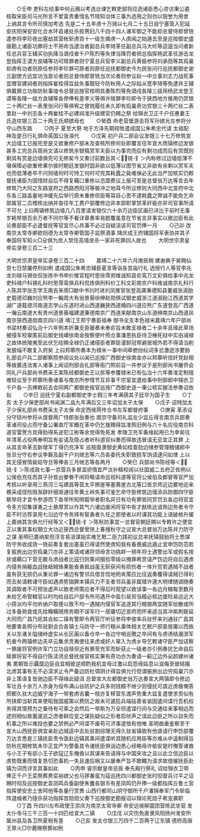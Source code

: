 <!-- { "loadSidebar": true } -->
　　○壬申  吏科左给事中何云鴈以考选台谏乞敕吏部将应选诸臣悉心咨访秉公遴核取宋臣司马光所言不爱富贵重惜名节晓知治体三事为选用之则勿以毁誉为用舍  上纳其言令所司慎加考选  先是二十五年虏十万骑以七月二十五日自宁塞营入犯延安庆阳保安安化合水环县诸处杀掠男妇八千四十四人诸军御之不能却总督侍郎曾铣遣参将李珍夜出塞劫其营帐斩虏百十一级生擒虏一人虏闻之始遁去至是巡按御史盛唐勘上诸臣功罪将士不用命当逮治者副总兵李琦革任副总兵冯大纶等逗遛当问者新任总兵官王辅买功执降当谪戍者千户陈烈等失律当降罚者把总指挥杨武革任游击龙登指挥王谟方良辅等功可赎罪者则宁夏总兵官李义副总兵黄振参将刘承勋等其捣巢却虏有功者则原任参将李珍罪可原者则原任巡抚都御史今为民张问行巡抚都御史谢兰副使方远宜功当首论者则总督侍郎曾铣当次论者则参议赵一中佥事刘志力战死事宜赠官建祠者则指挥崔桂得旨兹失事既轻今防秋用人之际姑从宽李琦等免逮并王辅俱戴罪立功俟防秋事竣令总督巡按官核明具奏陈烈等免谪戍各降三级用杨武龙登王谟等各降一级方良辅等各停俸有差李义等俱许赎罪李珍即令于狭西地方推用仍赏银二十两纻丝一表里张问行等俱宥之曾铣履任未久即有捣巢奇功赏银三十两纻丝二表里赵一中刘志各十两崔桂不必建祠准升级赠官仍赐之祭  给锦衣卫正千户任惠妻王氏造坟银三百二十两王氏顺嫔母也
　　○癸酉  命老营堡游击将军孙嫔光左参将分守山西东路
　　○丙子  夏至大祭  地于方泽先期视牲遣成国公朱希忠代请  太祖配神及是日行礼俱命英国公张溶代
　　○戊寅  初户兵二部会议发银三十七万修筑宣大边墙工已报完至是又欲重修户部未及查核所修何处即覆言往年宣大雨镇修边发银甚多工完总兵周尚文请以修筑余银犒赏军夫臣以为事完而后有剩功成而后有赏既则剩具有赏是边墙俱完可无修矣今又奏讨前数且其＜锍-釒＞内称修过边墙低薄不堪保障必欲重修果尔彼时朝廷发银时固非欲以低薄以图节省又非欲有余剩以赏军夫也而低薄者卒不问则墙何时可恃工何时可完其耗蠹之毙难保必无此当严加核实仍敕督抚诸臣为国惜财自后不得复藉口重修以恣糜费议上报可至是总督翁万达等言去年修筑乃大同之东路宣府之西路西阳河等极冲之地耳今所议修则大同西中北宣府中北东各三路盖量地冲缓先后举行原未重修但臣等耳目心思不逮耗蠹之弊诚不能免乞命部属官二员稽核出纳并查往年工费户部覆修边非本部职掌禁革奸毙亦非司官事所请不可允  上曰两镇修筑边墙几八百里请发银仅六十余万边臣区画已详比于前时无事岁耗帑银百余万者不同尔等不看详章奏率易题覆虽意在节省言非事实以致边臣有此论奏部臣不必遣督抚等官宜尽心共事不必过自疑沮该司官罚俸一月
　　○己卯  改南京太常寺卿欧阳德为太常寺卿管国子监祭酒事  降庆成王府辅国将军表协并其子奉国将军知火□殳俱为庶人禁住高墙坐杀一家非死罪四人故也
　　大明世宗肃皇帝实录卷三百二十三


大明世宗肃皇帝实录卷三百二十四
　　嘉靖二十六年六月庚辰朔  建谢典于昊赐仙宫七日禁屠停刑如例  遣成国公朱希忠辅臣夏言等诣各宫庙行礼  选授行人等官李兆龙刘禄马锡张侃张炼中书申价推官程时思徐霈郑维诚知县俞鸾万文彩俱给事中兆龙吏科禄户科锡礼科时思霈鸾俱兵科侃炼俱刑科价工科文彩南京户科维诚南京礼科行人陈其学张志学王南吉来雨□献中书刘时进刘凤推官张登高龚秉德知县董威张淑励史载德邓巍刘应熊李一翰周大有翁景葵徐绅赵勋俱试御史威浙江道淑励江西道其学湖广道载德河南道志学山东道时进山西道巍狭西道楠四川道应熊广东道登高广西道一瀚云南道大有贵州道景葵福建道秉德南京广西道来献南京山东道绅南京山西道凤南京狭西道勋南京四川道  靖江王邦宁奏臣祖奉  御书全支本色禄米嘉靖六年户部尚书梁材奏诏弘治十六年例本折兼支臣屡奏未奉俞旨未敢支禄者二十余年且缘此草场被侵军校窜匿前后御史钱嶫徐南金按察使叶照佥事潘恩执臣侍卫棰死狱中实由减禄之故体统陵夷至此伏乞给赐全禄仍正诸侵臣者罪臣谨卸冠带避居城外若不得请当削发披缁不敢复入府矣  上曰邦薴所奏本为禄米一事中间牵摭纷纭词多忿激迹涉要胁礼部会户兵二部都察院参阅议处以闻已巡按广西御史徐南金亦以邦薴听信奸党赵相等拨置违法害人诸事上闻诏刑部会礼部等衙门照前旨一并参议于是刑部尚书屠侨会同礼户兵部尚书费采王杲陈经都御史王以旂等参覆禄米已有弘治十六年奏准定制擅难轻议至于邦薴所奏诸事与南京所参情节互异事干宗室宜遣给事中刑部郎中锦衣卫千户各一员捧敕前去会同两广都御史按官巡按广西御史逐一秉公核实据法参奏诏依拟
　　○辛巳  巡抚宁夏右副都御史李士翱三年考满荫其子廷华为国子生
　　○丁亥  太子少保吏部尚书闻渊二品九年满后又三年诏加太子太保
　　○戊子  诏特加太子少保礼部尚书费采太子太保  命定西侯蒋传佥书左军都督府事
　　○庚寅  革添设分守琼州参将从提督两广侍郎张岳奏也  南京守备司礼监左少监丘得言南京兵部奏革诸司役占而守备公署直厅军概在革中仍乞拨赐得旨准照旧例与六十名应役南京科道官雷贺方克得劾得系逆犯江彬等余党得免死发  孝陵卫充军夤缘起用已为幸矣往年清革占役两奉明旨有妄请及隐占者听科道官纠奏而得故违冒请无忌宜正其罪  上从其言命革去新增军丁得仍充净军  巡按直隶御史黄如桂查劾边储参管理粮储郎中张旦分守右参议李磐及副千户刘继志等六员各委托失职致损军饷请逮问如律  上以其无侵冒情毙姑夺旦等俸各三月继志等各两月
　　○癸巳  兵部尚书陈经等＜锍-釒＞陈戎政七事一京营兵多冒滥骄惰宜严汰补精校阅以壮国威二五府正佐例以公侯伯充任而其子孙皆出豢餋不闲将略请命巡视科道等官将公侯伯及都督等官严加考核以听录用三燕河三屯建昌等营太平擦崖等塞黄崖古北等口皆京师近边要地迩来樵采成径险阻渐辟奸细渐通往年黄土岭失事可鉴乞命守臣修筑边墙添兵防御四守臣察举将才宜令参游而下各举所知明载举者职名异日有功有罪皆同赏罚五各边将官宜令多方招集谋勇之士悬厚赏以作其气六诸边废闲将官中有才猷练达谙熟边务者令守臣不时访荐录用七沿边守令务择有智勇者久任之部使者以时课其功能上请破格升擢  上嘉纳其言俱允行经等又＜锍-釒＞陈秋防事宜一总督官朝廷赐以专敕许之便宜正以重其事权期立大功近狭西总督曾铣上春搜秋守之议宣大总督翁万达陈并力防守之谋  圣明已嘉纳矣但浮言易沮谋始实难乞敕二臣力践初议总率抚镇鼓励将士悉谋防守务收成效一铣前奏复套出塞虽已得请然使虏知我有备畏威远遁止宜申饬防范若复振旅出边穷捣巢穴亦非上策请戒诸将领毋贪功挑衅一频年将士遇警出军或假名按状或藉口下营无敢与虏战者比寇归则乘间掇拾零级以掩罪希赏请严饬边将自后遇虏内侵务捐躯血战挫衄贼锋果能奋勇抵战虽无斩获间有损伤者一体升赏若遇贼不战者虽有获无损仍从重论罪一诸边有警邻兵借言信地罔肯策应比往返奏覆得请贼已得利而去矣请敕诸守臣如遇虏势猖獗本镇兵力不支者邻兵虽非属辖许遵大明律随调随奏其调取者不可预张虚声以致老师策应者不得后时观望以致误事一各边月粮每至数月未给乞命管粮官以时均给自后户部令所司遇开中盐引易贸刍粮必核边堡险易远近大小搭派均平勿听纳户取便以致不均一遇贼内侵官军追逐其行粮银两宜随军给散或所过多备熟食或先给糗糒随用务期不误军行一居庸切近宣府而怀来适当其冲紫荆联延大同而广昌乃扼其会如二镇有警即令两官厅听征参将李俊率兵驻怀来刘通驻广昌其地要害各照分布驻劄会合各镇士马防守一师行粮从事体相关乞敕户部查居庸以西故关以东诸关隘储峙虚实从长区画以备仓卒一各边守哨巡徼之卒间有与虏诱结漏泄军机者今两镇修边夫卒云集求贡夷使往来虑或奸人窜入为虏乡导乞敕诸守臣严加诘察一罪废将官例许军门立功自赎但近有罪至充军而斩获止一级者亦引例奏扰乞命自后赎罪将官不得自行陈渎须总督抚按官核实果有奇功亦为奏请一蓟辽边外朵颜建州诸夷  累朝皆示覊糜边臣自宜相彼逆顺酌我机宜毋过激以启怨毋姑息以滋侮至彼结婚北虏其事有无不必深求止令严备边防杜弭阴计得旨俱允行但谓振旅出边穷捣巢穴亦非上策语复皆驰边臣不得缘此疑沮  总督宣大左都御史翁万达奏宣大两镇即令修边军壮且十余万人赤身为役布满山谷防护之兵多则钱粮不继少则侵扰可虞近虏酋俺答把都久驻大边威宁海子一带套虏吉囊一枝亦复移营东渡声势重大兹复遣使求贡似有所挟即当斩其来使昭我国威第以费防之故未可遽启兵端姑善省谕因遣间谍行吾机权务得其情预为之备待有可乘之会然后一举斯为万全但遣谍行间与交通往来事相远而迹则相似故蓄逡巡之虑者鲜应变之谋执疑似之形者启吠声之误此边臣之所以自失而机事之所以难投也要之禁例必严间谍不废苟可济事遑恤有他唯  圣明曲垂鉴察至于宣大山西抚臣俱宜亲赴边城适中去处驻劄综理无得久驻省镇致有他虞请行申饬部覆万达言悉是三镇抚臣责令亟赴边镇其乘间遣谍听其随机应用臣等亦难从中遥制得旨防秋在期修筑未毕正宜严为警备其令诸抚臣俱诣边悉心经略毋许偷安是时俺答诸酋与小王子有郤小王子欲寇辽东俺酋以其谋来告请得与中国夹攻之且以此立信边臣以虏势既重而情复恳切恐事机一失且速后祸又以屡奉严旨不敢輙为请求故借摧抚臣赴镇为词而详言其事如此
　　○丙申  睿宗献皇帝忌辰  奉先殿行祭礼  诏给锦衣卫带俸正千户王栾祭葬费栾裕嫔父也马猡番蛮为寇巡抚四川都御史张时彻督兵讨平之诏赐时彻及巡按御史袁凤鸣兵备副使朱簠各银币有差凤鸣仍升俸一级都指挥丘鲁土官指挥使安忠土舍阿他等各量行赏赉  山西行都司山阴守御所千户潘锦奉军门令斩临阵退缩者乃擅杀获功指挥宫勋勋父奏下巡按御史勘报诏以锦论死勋子希宠袭职
　　○丁酉  升四川左布政使王崇庆为南京太常寺卿  命安远侯柳震团营练武坐营  发太仆寺马三千三百一十四匹给宣大二镇
　　○戊戌  以灾伤免直隶凤阳扬州淮安所属州县及各卫所夏税有差
　　○己亥  发太仓银三万四千二百两于辽东镇  德府高唐王厚火□尔薨赐祭葬如例
